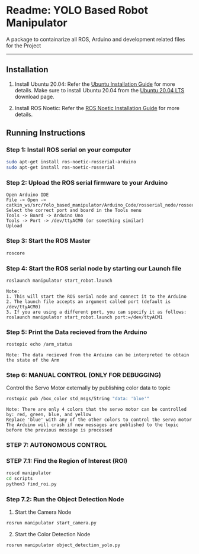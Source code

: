 # Readme: YOLO Based Robot Manipulator

A package to containarize all ROS, Arduino and development related files for the Project

---

## Installation

1. Install Ubuntu 20.04:
Refer the [Ubuntu Installation Guide](https://ubuntu.com/tutorials/install-ubuntu-desktop#1-overview) for more details.
Make sure to install Ubuntu 20.04 from the [Ubuntu 20.04 LTS](https://releases.ubuntu.com/focal/ubuntu-20.04.6-desktop-amd64.iso) download page.

2. Install ROS Noetic:
Refer the [ROS Noetic Installation Guide](http://wiki.ros.org/noetic/Installation/Ubuntu) for more details.

## Running Instructions

### Step 1: Install ROS serial on your computer

```bash
sudo apt-get install ros-noetic-rosserial-arduino
sudo apt-get install ros-noetic-rosserial
```

### Step 2: Upload the ROS serial firmware to your Arduino

```text
Open Arduino IDE
File -> Open -> catkin_ws/src/Yolo_based_manipulator/Arduino_Code/rosserial_node/rosserial_node.ino
Select the correct port and board in the Tools menu
Tools -> Board -> Arduino Uno
Tools -> Port -> /dev/ttyACM0 (or something similar)
Upload
```

### Step 3: Start the ROS Master

```bash
roscore
```

### Step 4: Start the ROS serial node by starting our Launch file

```bash
roslaunch manipulator start_robot.launch
```

```text
Note: 
1. This will start the ROS serial node and connect it to the Arduino
2. The launch file accepts an argument called port (default is /dev/ttyACM0)
3. If you are using a different port, you can specify it as follows:
roslaunch manipulator start_robot.launch port:=/dev/ttyACM1
```

### Step 5: Print the Data recieved from the Arduino

```bash
rostopic echo /arm_status
```

```text
Note: The data recieved from the Arduino can be interpreted to obtain the state of the Arm
```

### Step 6: MANUAL CONTROL (ONLY FOR DEBUGGING)

Control the Servo Motor externally by publishing color data to topic

```bash
rostopic pub /box_color std_msgs/String "data: 'blue'"
```

```text
Note: There are only 4 colors that the servo motor can be controlled by: red, green, blue, and yellow
Replace 'blue' with any of the other colors to control the servo motor
The Arduino will crash if new messages are published to the topic before the previous message is processed
```

### STEP 7: AUTONOMOUS CONTROL

### STEP 7.1: Find the Region of Interest (ROI)

```bash
roscd manipulator
cd scripts
python3 find_roi.py
```

### Step 7.2: Run the Object Detection Node

1. Start the Camera Node

```bash
rosrun manipulator start_camera.py
```

2. Start the Color Detection Node

```bash
rosrun manipulator object_detection_yolo.py
```
